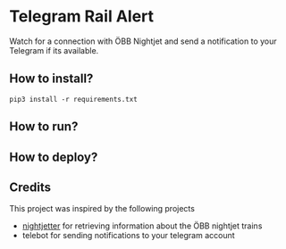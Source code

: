 # Telegram Rail Alert

Watch for a connection with ÖBB Nightjet and send a notification to your Telegram if its available. 

## How to install? 

```
pip3 install -r requirements.txt
```

## How to run?


## How to deploy?

## Credits

This project was inspired by the following projects 

- [nightjetter](https://github.com/KevinW1998/nightjetter) for retrieving information about the ÖBB nightjet trains
- telebot for sending notifications to your telegram account
